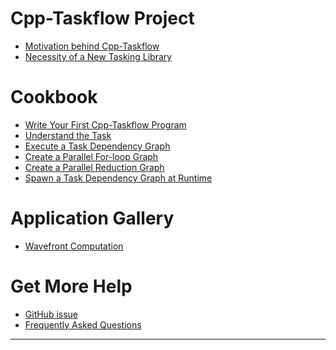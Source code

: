
# Cpp-Taskflow Project

+ [Motivation behind Cpp-Taskflow](project/motivation.md)
+ [Necessity of a New Tasking Library](project/necessity.md)

# Cookbook

+ [Write Your First Cpp-Taskflow Program](cookbook/hello_world.md)
+ [Understand the Task](cookbook/task.md)
+ [Execute a Task Dependency Graph](cookbook/dispatch.md)
+ [Create a Parallel For-loop Graph](cookbook/parallel_for.md)
+ [Create a Parallel Reduction Graph](cookbook/reduce.md)
+ [Spawn a Task Dependency Graph at Runtime](cookbook/dynamic_tasking.md)

# Application Gallery
+ [Wavefront Computation](app/wavefront/wavefront.md)

# Get More Help

+ [GitHub issue][Github issues]
+ [Frequently Asked Questions](faq.md)


* * *

[README]:                ../README.md
[Github issues]:         https://github.com/cpp-taskflow/cpp-taskflow/issues
[Github pull requests]:  https://github.com/cpp-taskflow/cpp-taskflow/pulls


